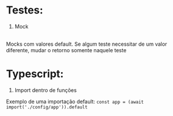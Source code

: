 # Testes:

1. Mock<br /><br />

Mocks com valores default. Se algum teste necessitar de um valor diferente, mudar o retorno somente naquele teste

# Typescript:

1. Import dentro de funções

Exemplo de uma importação default:
`const app = (await import('./config/app')).default`
